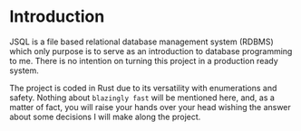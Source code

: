 # Introduction

JSQL is a file based relational database management system (RDBMS) which only purpose is to serve as an introduction to database programming to me. There is no intention on turning this project in a production ready system.

The project is coded in Rust due to its versatility with enumerations and safety. Nothing about `blazingly fast` will be mentioned here, and, as a matter of fact, you will raise your hands over your head wishing the answer about some decisions I will make along the project.
